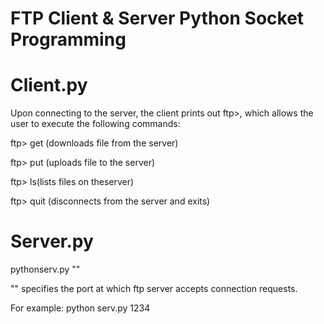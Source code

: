 # FTP Client & Server Python Socket Programming

# Client.py
Upon connecting to the server, the client prints out ftp>, which allows the user to execute the following commands:

ftp> get <file name> (downloads file <file name> from the server) 

ftp> put <filename> (uploads file <file name> to the server)

ftp> ls(lists files on theserver)

ftp> quit (disconnects from the server and exits)

# Server.py
pythonserv.py "<PORTNUMBER>"

"<PORTNUMBER>" specifies the port at which ftp server accepts connection requests.

For example: python serv.py 1234
